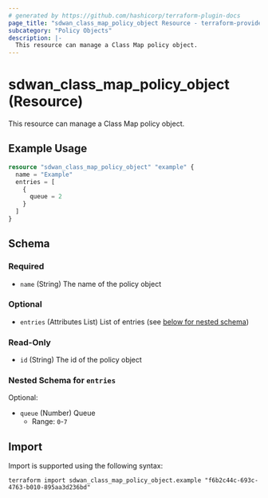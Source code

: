 ```yaml
---
# generated by https://github.com/hashicorp/terraform-plugin-docs
page_title: "sdwan_class_map_policy_object Resource - terraform-provider-sdwan"
subcategory: "Policy Objects"
description: |-
  This resource can manage a Class Map policy object.
---
```


# sdwan_class_map_policy_object (Resource)

This resource can manage a Class Map policy object.

## Example Usage

```terraform
resource "sdwan_class_map_policy_object" "example" {
  name = "Example"
  entries = [
    {
      queue = 2
    }
  ]
}
```

<!-- schema generated by tfplugindocs -->
## Schema

### Required

- `name` (String) The name of the policy object

### Optional

- `entries` (Attributes List) List of entries (see [below for nested schema](#nestedatt--entries))

### Read-Only

- `id` (String) The id of the policy object

<a id="nestedatt--entries"></a>
### Nested Schema for `entries`

Optional:

- `queue` (Number) Queue
  - Range: `0`-`7`

## Import

Import is supported using the following syntax:

```shell
terraform import sdwan_class_map_policy_object.example "f6b2c44c-693c-4763-b010-895aa3d236bd"
```
